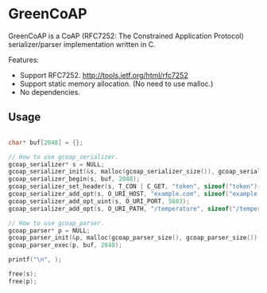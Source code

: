 # GreenCoAP

GreenCoAP is a CoAP (RFC7252: The Constrained Application Protocol) serializer/parser implementation written in C.

Features:

  * Support RFC7252. <http://tools.ietf.org/html/rfc7252>
  * Support static memory allocation. (No need to use malloc.)
  * No dependencies.

## Usage

```c

char* buf[2048] = {};

// How to use gcoap_serializer.
gcoap_serializer* s = NULL;
gcoap_serializer_init(&s, malloc(gcoap_serializer_size()), gcoap_serializer_size());
gcoap_serializer_begin(s, buf, 2048);
gcoap_serializer_set_header(s, T_CON | C_GET, "token", sizeof("token")-1);
gcoap_serializer_add_opt(s, O_URI_HOST, "example.com", sizeof("example.com")-1);
gcoap_serializer_add_opt_uint(s, O_URI_PORT, 5683);
gcoap_serializer_add_opt(s, O_URI_PATH, "/temperature", sizeof("/temperature")-1);

// How to use gcoap_parser.
gcoap_parser* p = NULL;
gcoap_parser_init(&p, malloc(gcoap_parser_size(), gcoap_parser_size());
gcoap_parser_exec(p, buf, 2048);

printf("\n", );

free(s);
free(p);

```
